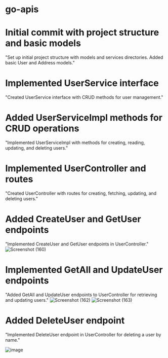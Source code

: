 # go-apis

# Initial commit with project structure and basic models 

"Set up initial project structure with models and services directories. Added basic User and Address models."

# Implemented UserService interface

"Created UserService interface with CRUD methods for user management."

# Added UserServiceImpl methods for CRUD operations

"Implemented UserServiceImpl with methods for creating, reading, updating, and deleting users."

# Implemented UserController and routes

"Created UserController with routes for creating, fetching, updating, and deleting users."

# Added CreateUser and GetUser endpoints

"Implemented CreateUser and GetUser endpoints in UserController."
![Screenshot (160)](https://github.com/user-attachments/assets/7a463e56-180a-46b3-a36f-98011e237b38)

# Implemented GetAll and UpdateUser endpoints

"Added GetAll and UpdateUser endpoints to UserController for retrieving and updating users."
![Screenshot (162)](https://github.com/user-attachments/assets/dd6c162e-79ee-4c2b-a5cd-8713e5aec56b)
![Screenshot (163)](https://github.com/user-attachments/assets/32b214d5-61e6-4def-b99b-fcb9076184da)

# Added DeleteUser endpoint

"Implemented DeleteUser endpoint in UserController for deleting a user by name."

![image](https://github.com/user-attachments/assets/2a4dfb53-73f8-45fc-b59a-888d090017c8)


